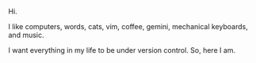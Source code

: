Hi.

I like computers, words, cats, vim, coffee, gemini, mechanical keyboards, and music.

I want everything in my life to be under version control. So, here I am.
